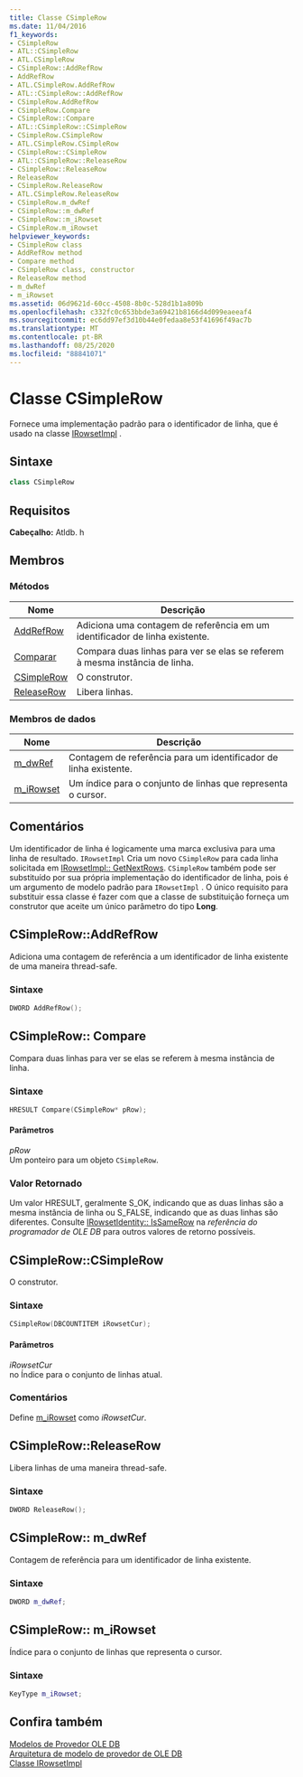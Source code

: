 ```yaml
---
title: Classe CSimpleRow
ms.date: 11/04/2016
f1_keywords:
- CSimpleRow
- ATL::CSimpleRow
- ATL.CSimpleRow
- CSimpleRow::AddRefRow
- AddRefRow
- ATL.CSimpleRow.AddRefRow
- ATL::CSimpleRow::AddRefRow
- CSimpleRow.AddRefRow
- CSimpleRow.Compare
- CSimpleRow::Compare
- ATL::CSimpleRow::CSimpleRow
- CSimpleRow.CSimpleRow
- ATL.CSimpleRow.CSimpleRow
- CSimpleRow::CSimpleRow
- ATL::CSimpleRow::ReleaseRow
- CSimpleRow::ReleaseRow
- ReleaseRow
- CSimpleRow.ReleaseRow
- ATL.CSimpleRow.ReleaseRow
- CSimpleRow.m_dwRef
- CSimpleRow::m_dwRef
- CSimpleRow::m_iRowset
- CSimpleRow.m_iRowset
helpviewer_keywords:
- CSimpleRow class
- AddRefRow method
- Compare method
- CSimpleRow class, constructor
- ReleaseRow method
- m_dwRef
- m_iRowset
ms.assetid: 06d9621d-60cc-4508-8b0c-528d1b1a809b
ms.openlocfilehash: c332fc0c653bbde3a69421b8166d4d099eaeeaf4
ms.sourcegitcommit: ec6dd97ef3d10b44e0fedaa8e53f41696f49ac7b
ms.translationtype: MT
ms.contentlocale: pt-BR
ms.lasthandoff: 08/25/2020
ms.locfileid: "88841071"
---
```

# <a name="csimplerow-class"></a>Classe CSimpleRow

Fornece uma implementação padrão para o identificador de linha, que é usado na classe [IRowsetImpl](../../data/oledb/irowsetimpl-class.md) .

## <a name="syntax"></a>Sintaxe

```cpp
class CSimpleRow
```

## <a name="requirements"></a>Requisitos

**Cabeçalho:** Atldb. h

## <a name="members"></a>Membros

### <a name="methods"></a>Métodos

| Nome | Descrição |
|-|-|
|[AddRefRow](#addrefrow)|Adiciona uma contagem de referência em um identificador de linha existente.|
|[Comparar](#compare)|Compara duas linhas para ver se elas se referem à mesma instância de linha.|
|[CSimpleRow](#csimplerow)|O construtor.|
|[ReleaseRow](#releaserow)|Libera linhas.|

### <a name="data-members"></a>Membros de dados

| Nome | Descrição |
|-|-|
|[m_dwRef](#dwref)|Contagem de referência para um identificador de linha existente.|
|[m_iRowset](#irowset)|Um índice para o conjunto de linhas que representa o cursor.|

## <a name="remarks"></a>Comentários

Um identificador de linha é logicamente uma marca exclusiva para uma linha de resultado. `IRowsetImpl` Cria um novo `CSimpleRow` para cada linha solicitada em [IRowsetImpl:: GetNextRows](../../data/oledb/irowsetimpl-getnextrows.md). `CSimpleRow` também pode ser substituído por sua própria implementação do identificador de linha, pois é um argumento de modelo padrão para `IRowsetImpl` . O único requisito para substituir essa classe é fazer com que a classe de substituição forneça um construtor que aceite um único parâmetro do tipo **Long**.

## <a name="csimplerowaddrefrow"></a><a name="addrefrow"></a> CSimpleRow::AddRefRow

Adiciona uma contagem de referência a um identificador de linha existente de uma maneira thread-safe.

### <a name="syntax"></a>Sintaxe

```cpp
DWORD AddRefRow();
```

## <a name="csimplerowcompare"></a><a name="compare"></a> CSimpleRow:: Compare

Compara duas linhas para ver se elas se referem à mesma instância de linha.

### <a name="syntax"></a>Sintaxe

```cpp
HRESULT Compare(CSimpleRow* pRow);
```

#### <a name="parameters"></a>Parâmetros

*pRow*<br/>
Um ponteiro para um objeto `CSimpleRow`.

### <a name="return-value"></a>Valor Retornado

Um valor HRESULT, geralmente S_OK, indicando que as duas linhas são a mesma instância de linha ou S_FALSE, indicando que as duas linhas são diferentes. Consulte [IRowsetIdentity:: IsSameRow](/previous-versions/windows/desktop/ms719629(v=vs.85)) na *referência do programador de OLE DB* para outros valores de retorno possíveis.

## <a name="csimplerowcsimplerow"></a><a name="csimplerow"></a> CSimpleRow::CSimpleRow

O construtor.

### <a name="syntax"></a>Sintaxe

```cpp
CSimpleRow(DBCOUNTITEM iRowsetCur);
```

#### <a name="parameters"></a>Parâmetros

*iRowsetCur*<br/>
no Índice para o conjunto de linhas atual.

### <a name="remarks"></a>Comentários

Define [m_iRowset](../../data/oledb/csimplerow-m-irowset.md) como *iRowsetCur*.

## <a name="csimplerowreleaserow"></a><a name="releaserow"></a> CSimpleRow::ReleaseRow

Libera linhas de uma maneira thread-safe.

### <a name="syntax"></a>Sintaxe

```cpp
DWORD ReleaseRow();
```

## <a name="csimplerowm_dwref"></a><a name="dwref"></a> CSimpleRow:: m_dwRef

Contagem de referência para um identificador de linha existente.

### <a name="syntax"></a>Sintaxe

```cpp
DWORD m_dwRef;
```

## <a name="csimplerowm_irowset"></a><a name="irowset"></a> CSimpleRow:: m_iRowset

Índice para o conjunto de linhas que representa o cursor.

### <a name="syntax"></a>Sintaxe

```cpp
KeyType m_iRowset;
```

## <a name="see-also"></a>Confira também

[Modelos de Provedor OLE DB](../../data/oledb/ole-db-provider-templates-cpp.md)<br/>
[Arquitetura de modelo de provedor de OLE DB](../../data/oledb/ole-db-provider-template-architecture.md)<br/>
[Classe IRowsetImpl](../../data/oledb/irowsetimpl-class.md)
